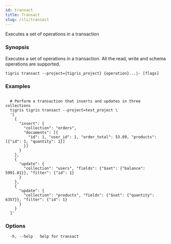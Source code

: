 ```yaml
---
id: transact
title: Transact
slug: /cli/transact
---
```


Executes a set of operations in a transaction

### Synopsis

Executes a set of operations in a transaction.
All the read, write and schema operations are supported.

```shell
tigris transact --project={tigris_project} {operation}...|- [flags]
```

### Examples

```shell

  # Perform a transaction that inserts and updates in three collections
  tigris tigris transact --project=test_project \
  '[
    {
      "insert": {
        "collection": "orders",
        "documents": [{
          "id": 1, "user_id": 1, "order_total": 53.89, "products": [{"id": 1, "quantity": 1}]
        }]
      }
    },
    {
      "update": {
        "collection": "users", "fields": {"$set": {"balance": 5991.81}}, "filter": {"id": 1}
      }
    },
    {
      "update": {
        "collection": "products", "fields": {"$set": {"quantity": 6357}}, "filter": {"id": 1}
      }
    }
  ]'

```

### Options

```
  -h, --help   help for transact
```

